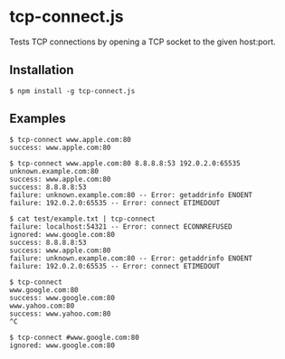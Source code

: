 tcp-connect.js
==============

Tests TCP connections by opening a TCP socket to the given host:port.

Installation
------------

    $ npm install -g tcp-connect.js

Examples
--------

    $ tcp-connect www.apple.com:80
    success: www.apple.com:80
	
    $ tcp-connect www.apple.com:80 8.8.8.8:53 192.0.2.0:65535 unknown.example.com:80
    success: www.apple.com:80
    success: 8.8.8.8:53
    failure: unknown.example.com:80 -- Error: getaddrinfo ENOENT
    failure: 192.0.2.0:65535 -- Error: connect ETIMEDOUT
	
    $ cat test/example.txt | tcp-connect
    failure: localhost:54321 -- Error: connect ECONNREFUSED
    ignored: www.google.com:80
    success: 8.8.8.8:53
    success: www.apple.com:80
    failure: unknown.example.com:80 -- Error: getaddrinfo ENOENT
    failure: 192.0.2.0:65535 -- Error: connect ETIMEDOUT
    
    $ tcp-connect
    www.google.com:80
    success: www.google.com:80
    www.yahoo.com:80
    success: www.yahoo.com:80
    ^C
    
    $ tcp-connect #www.google.com:80
    ignored: www.google.com:80